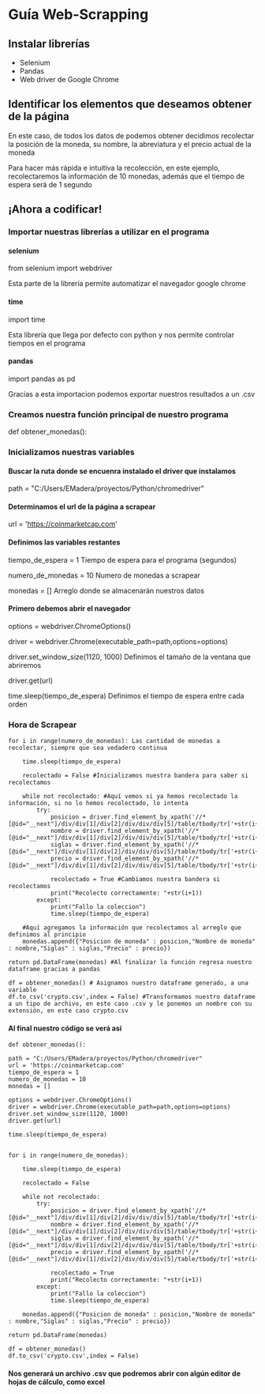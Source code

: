 # Guía Web-Scrapping 

## Instalar librerías
- Selenium
- Pandas
- Web driver de Google Chrome

## Identificar los elementos que deseamos obtener de la página

En este caso, de todos los datos de podemos obtener decidimos recolectar la posición de la moneda, su nombre, la abreviatura y el precio actual de la moneda

Para hacer más rápida e intuitiva la recolección, en este ejemplo, recolectaremos la información de 10 monedas, además que el tiempo de espera será de 1 segundo

## ¡Ahora a codificar!

### Importar nuestras librerías a utilizar en el programa

#### selenium
from selenium import webdriver 

Esta parte de la librería permite automatizar el navegador google chrome

#### time
import time

Esta librería que llega por defecto con python y nos permite controlar tiempos en el programa

#### pandas
import pandas as pd

Gracias a esta importacion podemos exportar nuestros resultados a un .csv

### Creamos nuestra función principal de nuestro programa

def obtener_monedas():

### Inicializamos nuestras variables 

#### Buscar la ruta donde se encuenra instalado el driver que instalamos 

path = "C:/Users/EMadera/proyectos/Python/chromedriver"

#### Determinamos el url de la página a scrapear

url = 'https://coinmarketcap.com' 

#### Definimos las variables restantes 

tiempo_de_espera = 1  Tiempo de espera para el programa (segundos)

numero_de_monedas = 10  Numero de monedas a scrapear

monedas = [] Arreglo donde se almacenarán nuestros datos

#### Primero debemos abrir el navegador

options = webdriver.ChromeOptions() 

driver = webdriver.Chrome(executable_path=path,options=options)

driver.set_window_size(1120, 1000) Definimos el tamaño de la ventana que abriremos

driver.get(url)

time.sleep(tiempo_de_espera) Definimos el tiempo de espera entre cada orden 

### Hora de Scrapear

    for i in range(numero_de_monedas): Las cantidad de monedas a recolectar, siempre que sea vedadero continua 

        time.sleep(tiempo_de_espera)

        recolectado = False #Inicializamos nuestra bandera para saber si recolectamos 

        while not recolectado: #Aquí vemos si ya hemos recolectado la información, si no lo hemos recolectado, lo intenta 
            try:
                posicion = driver.find_element_by_xpath('//*[@id="__next"]/div/div[1]/div[2]/div/div/div[5]/table/tbody/tr['+str(i+1)+']/td[2]/p').text
                nombre = driver.find_element_by_xpath('//*[@id="__next"]/div/div[1]/div[2]/div/div/div[5]/table/tbody/tr['+str(i+1)+']/td[3]/div/a/div/div/p').text
                siglas = driver.find_element_by_xpath('//*[@id="__next"]/div/div[1]/div[2]/div/div/div[5]/table/tbody/tr['+str(i+1)+']/td[3]/div/a/div/div/div/p').text
                precio = driver.find_element_by_xpath('//*[@id="__next"]/div/div[1]/div[2]/div/div/div[5]/table/tbody/tr['+str(i+1)+']/td[4]/div/a/span').text

                recolectado = True #Cambiamos nuestra bandera si recolectamos
                print("Recolecto correctamente: "+str(i+1))
            except:
                print("Fallo la coleccion") 
                time.sleep(tiempo_de_espera)

        #Aquí agregamos la información que recolectamos al arreglo que definimos al principio
        monedas.append({"Posicion de moneda" : posicion,"Nombre de moneda" : nombre,"Siglas" : siglas,"Precio" : precio}) 

    return pd.DataFrame(monedas) #Al finalizar la función regresa nuestro dataframe gracias a pandas
	
	df = obtener_monedas() # Asignamos nuestro dataframe generado, a una variable
	df.to_csv('crypto.csv',index = False) #Transformamos nuestro dataframe a un tipo de archivo, en este caso .csv y le ponemos un nombre con su extensión, en este caso crypto.csv

#### Al final nuestro código se verá así

	def obtener_monedas():

    path = "C:/Users/EMadera/proyectos/Python/chromedriver" 
    url = 'https://coinmarketcap.com' 
    tiempo_de_espera = 1 
    numero_de_monedas = 10 
    monedas = []

    options = webdriver.ChromeOptions()
    driver = webdriver.Chrome(executable_path=path,options=options)
    driver.set_window_size(1120, 1000)
    driver.get(url)
    
    time.sleep(tiempo_de_espera)


    for i in range(numero_de_monedas): 

        time.sleep(tiempo_de_espera)

        recolectado = False

        while not recolectado:
            try:
                posicion = driver.find_element_by_xpath('//*[@id="__next"]/div/div[1]/div[2]/div/div/div[5]/table/tbody/tr['+str(i+1)+']/td[2]/p').text
                nombre = driver.find_element_by_xpath('//*[@id="__next"]/div/div[1]/div[2]/div/div/div[5]/table/tbody/tr['+str(i+1)+']/td[3]/div/a/div/div/p').text
                siglas = driver.find_element_by_xpath('//*[@id="__next"]/div/div[1]/div[2]/div/div/div[5]/table/tbody/tr['+str(i+1)+']/td[3]/div/a/div/div/div/p').text
                precio = driver.find_element_by_xpath('//*[@id="__next"]/div/div[1]/div[2]/div/div/div[5]/table/tbody/tr['+str(i+1)+']/td[4]/div/a/span').text

                recolectado = True
                print("Recolecto correctamente: "+str(i+1))
            except:
                print("Fallo la coleccion")
                time.sleep(tiempo_de_espera)

        monedas.append({"Posicion de moneda" : posicion,"Nombre de moneda" : nombre,"Siglas" : siglas,"Precio" : precio})

    return pd.DataFrame(monedas)

	df = obtener_monedas()
	df.to_csv('crypto.csv',index = False)

#### Nos generará un archivo .csv que podremos abrir con algún editor de hojas de cálculo, como excel



